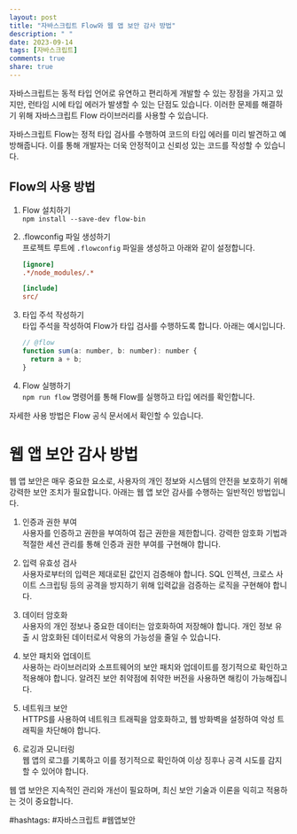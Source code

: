 ```yaml
---
layout: post
title: "자바스크립트 Flow와 웹 앱 보안 감사 방법"
description: " "
date: 2023-09-14
tags: [자바스크립트]
comments: true
share: true
---
```


자바스크립트는 동적 타입 언어로 유연하고 편리하게 개발할 수 있는 장점을 가지고 있지만, 런타임 시에 타입 에러가 발생할 수 있는 단점도 있습니다. 이러한 문제를 해결하기 위해 자바스크립트 Flow 라이브러리를 사용할 수 있습니다.

자바스크립트 Flow는 정적 타입 검사를 수행하여 코드의 타입 에러를 미리 발견하고 예방해줍니다. 이를 통해 개발자는 더욱 안정적이고 신뢰성 있는 코드를 작성할 수 있습니다.

## Flow의 사용 방법

1. Flow 설치하기<br>
   `npm install --save-dev flow-bin`

2. .flowconfig 파일 생성하기<br>
   프로젝트 루트에 `.flowconfig` 파일을 생성하고 아래와 같이 설정합니다.
   ```ini
   [ignore]
   .*/node_modules/.*

   [include]
   src/
   ```

3. 타입 주석 작성하기<br>
   타입 주석을 작성하여 Flow가 타입 검사를 수행하도록 합니다. 아래는 예시입니다.
   ```javascript
   // @flow
   function sum(a: number, b: number): number {
     return a + b;
   }
   ```

4. Flow 실행하기<br>
   `npm run flow` 명령어를 통해 Flow를 실행하고 타입 에러를 확인합니다.

자세한 사용 방법은 Flow 공식 문서에서 확인할 수 있습니다.

# 웹 앱 보안 감사 방법

웹 앱 보안은 매우 중요한 요소로, 사용자의 개인 정보와 시스템의 안전을 보호하기 위해 강력한 보안 조치가 필요합니다. 아래는 웹 앱 보안 감사를 수행하는 일반적인 방법입니다.

1. 인증과 권한 부여<br>
   사용자를 인증하고 권한을 부여하여 접근 권한을 제한합니다. 강력한 암호화 기법과 적절한 세션 관리를 통해 인증과 권한 부여를 구현해야 합니다.

2. 입력 유효성 검사<br>
   사용자로부터의 입력은 제대로된 값인지 검증해야 합니다. SQL 인젝션, 크로스 사이트 스크립팅 등의 공격을 방지하기 위해 입력값을 검증하는 로직을 구현해야 합니다.

3. 데이터 암호화<br>
   사용자의 개인 정보나 중요한 데이터는 암호화하여 저장해야 합니다. 개인 정보 유출 시 암호화된 데이터로서 악용의 가능성을 줄일 수 있습니다.

4. 보안 패치와 업데이트<br>
   사용하는 라이브러리와 소프트웨어의 보안 패치와 업데이트를 정기적으로 확인하고 적용해야 합니다. 알려진 보안 취약점에 취약한 버전을 사용하면 해킹이 가능해집니다.

5. 네트워크 보안<br>
   HTTPS를 사용하여 네트워크 트래픽을 암호화하고, 웹 방화벽을 설정하여 악성 트래픽을 차단해야 합니다.

6. 로깅과 모니터링<br>
   웹 앱의 로그를 기록하고 이를 정기적으로 확인하여 이상 징후나 공격 시도를 감지할 수 있어야 합니다.

웹 앱 보안은 지속적인 관리와 개선이 필요하며, 최신 보안 기술과 이론을 익히고 적용하는 것이 중요합니다.

#hashtags: #자바스크립트 #웹앱보안